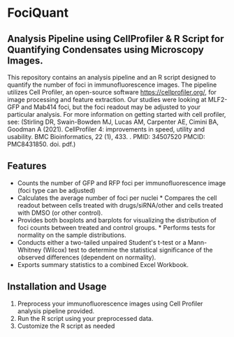 # FociQuant

## Analysis Pipeline using CellProfiler & R Script for Quantifying Condensates using Microscopy Images.

This repository contains an analysis pipeline and an R script designed to quantify the number of foci in immunofluorescence images. The pipeline utilizes Cell Profiler, an open-source software https://cellprofiler.org/, for image processing and feature extraction. Our studies were looking at MLF2-GFP and Mab414 foci, but the foci readout may be adjusted to your particular analysis. For more information on getting started with cell profiler, see: (Stirling DR, Swain-Bowden MJ, Lucas AM, Carpenter AE, Cimini BA, Goodman A (2021). CellProfiler 4: improvements in speed, utility and usability. BMC Bioinformatics, 22 (1), 433. . PMID: 34507520 PMCID: PMC8431850. doi. pdf.) 

## Features 
* Counts the number of GFP and RFP foci per immunofluorescence image (foci type can be adjusted)
* Calculates the average number of foci per nuclei * Compares the cell readout between cells treated with drugs/siRNA/other and cells treated with DMSO (or other control).
* Provides both boxplots and barplots for visualizing the distribution of foci counts between treated and control groups. * Performs tests for normality on the sample distributions.
* Conducts either a two-tailed unpaired Student's t-test or a Mann-Whitney (Wilcox) test to determine the statistical significance of the observed differences (dependent on normality).
* Exports summary statistics to a combined Excel Workbook.

## Installation and Usage
  1. Preprocess your immunofluorescence images using Cell Profiler analysis pipeline provided.
  2. Run the R script using your preprocessed data.
  3. Customize the R script as needed
